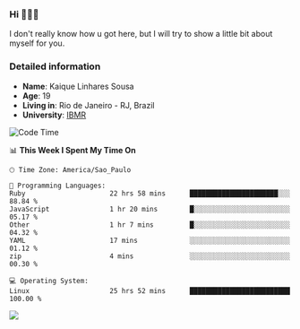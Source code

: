 ### Hi 🙋🏽‍♂️

I don't really know how u got here, but I will try to show a little bit about myself for you.

### Detailed information

* **Name**: Kaique Linhares Sousa
* **Age**: 19
* **Living in**: Rio  de Janeiro - RJ, Brazil
* **University**: [IBMR](https://www.ibmr.br/)

<!--START_SECTION:waka-->
![Code Time](http://img.shields.io/badge/Code%20Time-829%20hrs%2027%20mins-blue)

📊 **This Week I Spent My Time On** 

```text
🕑︎ Time Zone: America/Sao_Paulo

💬 Programming Languages: 
Ruby                     22 hrs 58 mins      ██████████████████████░░░   88.84 % 
JavaScript               1 hr 20 mins        █░░░░░░░░░░░░░░░░░░░░░░░░   05.17 % 
Other                    1 hr 7 mins         █░░░░░░░░░░░░░░░░░░░░░░░░   04.32 % 
YAML                     17 mins             ░░░░░░░░░░░░░░░░░░░░░░░░░   01.12 % 
zip                      4 mins              ░░░░░░░░░░░░░░░░░░░░░░░░░   00.30 % 

💻 Operating System: 
Linux                    25 hrs 52 mins      █████████████████████████   100.00 % 
```


<!--END_SECTION:waka-->

<a href="https://www.linkedin.com/in/kaique-linhares-25a840208/"  target="_blank"><img src="https://img.shields.io/badge/-LinkedIn-%230077B5?style=for-the-badge&logo=linkedin&logoColor=white" target="_blank"></a>
